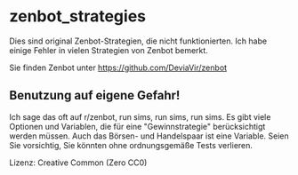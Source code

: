 # zenbot_strategies

Dies sind original Zenbot-Strategien, die nicht funktionierten. Ich habe einige Fehler in vielen Strategien von Zenbot bemerkt.

Sie finden Zenbot unter https://github.com/DeviaVir/zenbot

## Benutzung auf eigene Gefahr!

Ich sage das oft auf r/zenbot, run sims, run sims, run sims. Es gibt viele Optionen und Variablen, die für eine "Gewinnstrategie" berücksichtigt werden müssen. Auch das Börsen- und Handelspaar ist eine Variable. Seien Sie vorsichtig, Sie könnten ohne ordnungsgemäße Tests verlieren.

Lizenz: Creative Common (Zero CC0)
